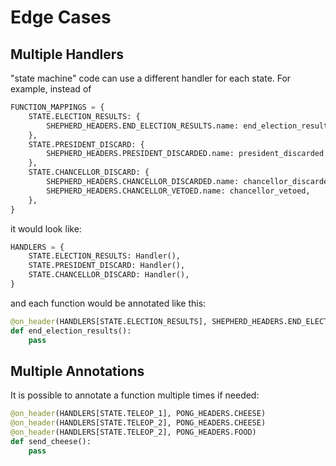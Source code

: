# Edge Cases

## Multiple Handlers

"state machine" code can use a different handler for each state. For example, instead of

```python
FUNCTION_MAPPINGS = {
    STATE.ELECTION_RESULTS: {
        SHEPHERD_HEADERS.END_ELECTION_RESULTS.name: end_election_results
    },
    STATE.PRESIDENT_DISCARD: {
        SHEPHERD_HEADERS.PRESIDENT_DISCARDED.name: president_discarded
    },
    STATE.CHANCELLOR_DISCARD: {
        SHEPHERD_HEADERS.CHANCELLOR_DISCARDED.name: chancellor_discarded,
        SHEPHERD_HEADERS.CHANCELLOR_VETOED.name: chancellor_vetoed,
    },
}
```

it would look like:

```python
HANDLERS = {
    STATE.ELECTION_RESULTS: Handler(),
    STATE.PRESIDENT_DISCARD: Handler(),
    STATE.CHANCELLOR_DISCARD: Handler(),
}
```

and each function would be annotated like this:

```python
@on_header(HANDLERS[STATE.ELECTION_RESULTS], SHEPHERD_HEADERS.END_ELECTION_RESULTS)
def end_election_results():
    pass
```

## Multiple Annotations

It is possible to annotate a function multiple times if needed:


```python
@on_header(HANDLERS[STATE.TELEOP_1], PONG_HEADERS.CHEESE)
@on_header(HANDLERS[STATE.TELEOP_2], PONG_HEADERS.CHEESE)
@on_header(HANDLERS[STATE.TELEOP_2], PONG_HEADERS.FOOD)
def send_cheese():
    pass
```